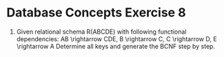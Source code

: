 # Database Concepts Exercise 8

1. Given relational schema R(ABCDE) with following functional dependencies:
AB \rightarrow  CDE, B \rightarrow  C, C \rightarrow  D, E \rightarrow  A
Determine all keys and generate the BCNF step by step.

